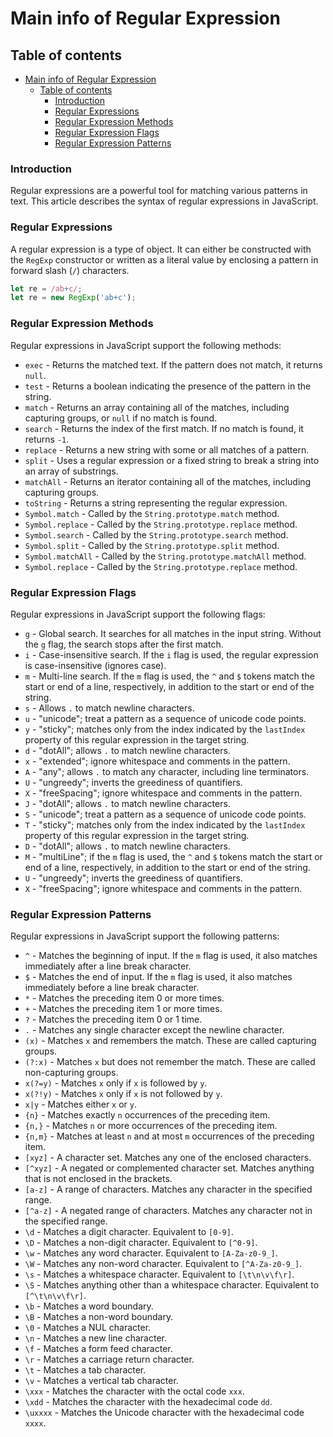 # Main info of Regular Expression

## Table of contents

- [Main info of Regular Expression](#main-info-of-regular-expression)
  - [Table of contents](#table-of-contents)
    - [Introduction](#introduction)
    - [Regular Expressions](#regular-expressions)
    - [Regular Expression Methods](#regular-expression-methods)
    - [Regular Expression Flags](#regular-expression-flags)
    - [Regular Expression Patterns](#regular-expression-patterns)

### Introduction

Regular expressions are a powerful tool for matching various patterns in text. This article describes the syntax of regular expressions in JavaScript.

### Regular Expressions

A regular expression is a type of object. It can either be constructed with the `RegExp` constructor or written as a literal value by enclosing a pattern in forward slash (`/`) characters.

```javascript
let re = /ab+c/;
let re = new RegExp('ab+c');
```

### Regular Expression Methods

Regular expressions in JavaScript support the following methods:

- `exec` - Returns the matched text. If the pattern does not match, it returns `null`.
- `test` - Returns a boolean indicating the presence of the pattern in the string.
- `match` - Returns an array containing all of the matches, including capturing groups, or `null` if no match is found.
- `search` - Returns the index of the first match. If no match is found, it returns `-1`.
- `replace` - Returns a new string with some or all matches of a pattern.
- `split` - Uses a regular expression or a fixed string to break a string into an array of substrings.
- `matchAll` - Returns an iterator containing all of the matches, including capturing groups.
- `toString` - Returns a string representing the regular expression.
- `Symbol.match` - Called by the `String.prototype.match` method.
- `Symbol.replace` - Called by the `String.prototype.replace` method.
- `Symbol.search` - Called by the `String.prototype.search` method.
- `Symbol.split` - Called by the `String.prototype.split` method.
- `Symbol.matchAll` - Called by the `String.prototype.matchAll` method.
- `Symbol.replace` - Called by the `String.prototype.replace` method.

### Regular Expression Flags

Regular expressions in JavaScript support the following flags:

- `g` - Global search. It searches for all matches in the input string. Without the `g` flag, the search stops after the first match.
- `i` - Case-insensitive search. If the `i` flag is used, the regular expression is case-insensitive (ignores case).
- `m` - Multi-line search. If the `m` flag is used, the `^` and `$` tokens match the start or end of a line, respectively, in addition to the start or end of the string.
- `s` - Allows `.` to match newline characters.
- `u` - "unicode"; treat a pattern as a sequence of unicode code points.
- `y` - "sticky"; matches only from the index indicated by the `lastIndex` property of this regular expression in the target string.
- `d` - "dotAll"; allows `.` to match newline characters.
- `x` - "extended"; ignore whitespace and comments in the pattern.
- `A` - "any"; allows `.` to match any character, including line terminators.
- `U` - "ungreedy"; inverts the greediness of quantifiers.
- `X` - "freeSpacing"; ignore whitespace and comments in the pattern.
- `J` - "dotAll"; allows `.` to match newline characters.
- `S` - "unicode"; treat a pattern as a sequence of unicode code points.
- `T` - "sticky"; matches only from the index indicated by the `lastIndex` property of this regular expression in the target string.
- `D` - "dotAll"; allows `.` to match newline characters.
- `M` - "multiLine"; if the `m` flag is used, the `^` and `$` tokens match the start or end of a line, respectively, in addition to the start or end of the string.
- `U` - "ungreedy"; inverts the greediness of quantifiers.
- `X` - "freeSpacing"; ignore whitespace and comments in the pattern.

### Regular Expression Patterns

Regular expressions in JavaScript support the following patterns:

- `^` - Matches the beginning of input. If the `m` flag is used, it also matches immediately after a line break character.
- `$` - Matches the end of input. If the `m` flag is used, it also matches immediately before a line break character.
- `*` - Matches the preceding item 0 or more times.
- `+` - Matches the preceding item 1 or more times.
- `?` - Matches the preceding item 0 or 1 time.
- `.` - Matches any single character except the newline character.
- `(x)` - Matches `x` and remembers the match. These are called capturing groups.
- `(?:x)` - Matches `x` but does not remember the match. These are called non-capturing groups.
- `x(?=y)` - Matches `x` only if `x` is followed by `y`.
- `x(?!y)` - Matches `x` only if `x` is not followed by `y`.
- `x|y` - Matches either `x` or `y`.
- `{n}` - Matches exactly `n` occurrences of the preceding item.
- `{n,}` - Matches `n` or more occurrences of the preceding item.
- `{n,m}` - Matches at least `n` and at most `m` occurrences of the preceding item.
- `[xyz]` - A character set. Matches any one of the enclosed characters.
- `[^xyz]` - A negated or complemented character set. Matches anything that is not enclosed in the brackets.
- `[a-z]` - A range of characters. Matches any character in the specified range.
- `[^a-z]` - A negated range of characters. Matches any character not in the specified range.
- `\d` - Matches a digit character. Equivalent to `[0-9]`.
- `\D` - Matches a non-digit character. Equivalent to `[^0-9]`.
- `\w` - Matches any word character. Equivalent to `[A-Za-z0-9_]`.
- `\W` - Matches any non-word character. Equivalent to `[^A-Za-z0-9_]`.
- `\s` - Matches a whitespace character. Equivalent to `[\t\n\v\f\r]`.
- `\S` - Matches anything other than a whitespace character. Equivalent to `[^\t\n\v\f\r]`.
- `\b` - Matches a word boundary.
- `\B` - Matches a non-word boundary.
- `\0` - Matches a NUL character.
- `\n` - Matches a new line character.
- `\f` - Matches a form feed character.
- `\r` - Matches a carriage return character.
- `\t` - Matches a tab character.
- `\v` - Matches a vertical tab character.
- `\xxx` - Matches the character with the octal code `xxx`.
- `\xdd` - Matches the character with the hexadecimal code `dd`.
- `\uxxxx` - Matches the Unicode character with the hexadecimal code `xxxx`.
